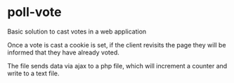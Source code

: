# poll-vote
Basic solution to cast votes in a web application

Once a vote is cast a cookie is set, if the client revisits the page they will be informed that they have already voted. 

The file sends data via ajax to a php file, which will increment a counter and write to a text file. 
